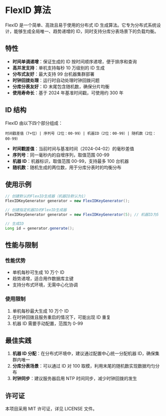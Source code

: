 # FlexID 算法

FlexID 是一个简单、高效且易于使用的分布式 ID 生成算法。它专为分布式系统设计，能够生成全局唯一、趋势递增的 ID，同时支持分库分表场景下的负载均衡。

## 特性

- **时间单调递增**：保证生成的 ID 按时间顺序递增，便于排序和查询
- **高并发支持**：单机支持每秒 10 万级别的 ID 生成
- **分布式友好**：最大支持 99 台机器集群部署
- **时钟回拨处理**：运行时自动处理时钟回拨问题
- **分库分表友好**：ID 末尾包含随机数，确保分片均衡
- **使用寿命长**：基于 2024 年基准时间戳，可使用约 300 年

## ID 结构

FlexID 由以下四个部分组成：

```
时间戳差值（7+位）| 序列号（2位：00-99）| 机器ID（2位：00-99）| 随机数（2位：00-99）
```

- **时间戳差值**：当前时间与基准时间（2024-04-02）的毫秒差值
- **序列号**：同一毫秒内的自增序列，取值范围 00-99
- **机器 ID**：机器标识，取值范围 00-99，支持最多 100 台机器
- **随机数**：随机生成的两位数，用于分库分表时的均衡分布

## 使用示例

```java
// 创建默认的FlexID生成器（机器ID默认为1）
FlexIDKeyGenerator generator = new FlexIDKeyGenerator();

// 创建指定机器ID的FlexID生成器
FlexIDKeyGenerator generator = new FlexIDKeyGenerator(5); // 机器ID为5

// 生成ID
Long id = generator.generate();
```

## 性能与限制

### 性能优势

- 单机每秒可生成 10 万个 ID
- 趋势递增，适合用作数据库主键
- 支持分布式环境，无需中心化协调

### 使用限制

1. 单机每秒最大生成 10 万个 ID
2. 在时钟回拨且服务重启的情况下，可能出现 ID 重复
3. 机器 ID 需要手动配置，范围为 0-99

## 最佳实践

1. **机器 ID 分配**：在分布式环境中，建议通过配置中心统一分配机器 ID，确保集群内唯一
2. **分库分表场景**：可以通过 ID 对 100 取模，利用末尾的随机数实现数据均匀分布
3. **时钟同步**：建议服务器启用 NTP 时间同步，减少时钟回拨的发生

## 许可证

本项目采用 MIT 许可证，详见 LICENSE 文件。

